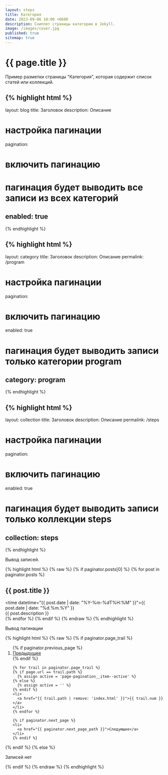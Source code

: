 ```yaml
---
layout: steps
title: Категория
date: 2023-09-06 10:00 +0600
description: Сниппет страницы категории в Jekyll.
image: /images/cover.jpg
published: true
sitemap: true
---
```


# {{ page.title }}

Пример разметки страницы "Категория", которая содержит список статей или коллекций.

{% highlight html %}
---
layout: blog
title: Заголовок
description: Описание

# настройка пагинации
pagination:
  # включить пагинацию
  # пагинация будет выводить все записи из всех категорий
  enabled: true
---
{% endhighlight %}

{% highlight html %}
---
layout: category
title: Заголовок
description: Описание
permalink: /program

# настройка пагинации
pagination:
  # включить пагинацию
  enabled: true

  # пагинация будет выводить записи только категории program
  category: program
---
{% endhighlight %}

{% highlight html %}
---
layout: collection
title: Заголовок
description: Описание
permalink: /steps

# настройка пагинации
pagination:
  # включить пагинацию
  enabled: true

  # пагинация будет выводить записи только коллекции steps
  collection: steps
---
{% endhighlight %}

Вывод записей.

{% highlight html %}
{% raw %}
{% if paginator.posts[0] %}
  {% for post in paginator.posts %}
    <h2>{{ post.title }}</h2>
    <time datetime="{{ post.date | date: "%Y-%m-%dT%H:%M" }}">{{ post.date | date: "%d.%m.%Y" }}</time>
    <div>{{ post.description }}</div>
  {% endfor %}
{% endif %}
{% endraw %}
{% endhighlight %}

Вывод пагинации

{% highlight html %}
{% raw %}
{% if paginator.page_trail %}
  <ol>
    {% if paginator.previous_page %}
    <li>
      <a href="{{ paginator.previous_page_path }}">Предыдущее</a>
    </li>
    {% endif %}
  
    {% for trail in paginator.page_trail %}
    {% if page.url == trail.path %}
      {% assign active = 'page-pagination__item--active' %}
    {% else %}
      {% assign active = '' %}
    {% endif %}
    <li>
      <a href="{{ trail.path | remove: 'index.html' }}">{{ trail.num }}</a>
    </li>
    {% endfor %}
  
    {% if paginator.next_page %}
    <li>
      <a href="{{ paginator.next_page_path }}">Следующее</a>
    </li>
    {% endif %}
  </ol>
{% endif %}
{% else %}
  <p>Записей нет</p>
{% endif %}
{% endraw %}
{% endhighlight %}
